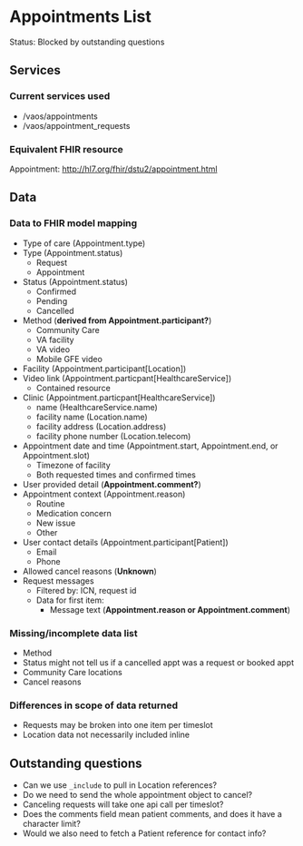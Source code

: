 # Appointments List

Status: Blocked by outstanding questions

## Services
### Current services used

- /vaos/appointments
- /vaos/appointment_requests

### Equivalent FHIR resource
Appointment: http://hl7.org/fhir/dstu2/appointment.html

## Data
### Data to FHIR model mapping

- Type of care (Appointment.type)
- Type (Appointment.status)
   - Request
   - Appointment
- Status (Appointment.status)
   - Confirmed
   - Pending
   - Cancelled
- Method (**derived from Appointment.participant?**)
   - Community Care
   - VA facility
   - VA video
   - Mobile GFE video
- Facility (Appointment.participant[Location])
- Video link (Appointment.particpant[HealthcareService])
   - Contained resource
- Clinic (Appointment.particpant[HealthcareService])
   - name (HealthcareService.name)
   - facility name (Location.name)
   - facility address (Location.address)
   - facility phone number (Location.telecom)
- Appointment date and time (Appointment.start, Appointment.end, or Appointment.slot)
   - Timezone of facility
   - Both requested times and confirmed times
- User provided detail (**Appointment.comment?**)
- Appointment context (Appointment.reason)
   - Routine
   - Medication concern
   - New issue
   - Other
- User contact details (Appointment.participant[Patient])
   - Email
   - Phone
- Allowed cancel reasons (**Unknown**)
- Request messages
   - Filtered by: ICN, request id
   - Data for first item:
      - Message text (**Appointment.reason or Appointment.comment**)
            
### Missing/incomplete data list

- Method
- Status might not tell us if a cancelled appt was a request or booked appt
- Community Care locations
- Cancel reasons

### Differences in scope of data returned
- Requests may be broken into one item per timeslot
- Location data not necessarily included inline

## Outstanding questions
- Can we use `_include` to pull in Location references?
- Do we need to send the whole appointment object to cancel?
- Canceling requests will take one api call per timeslot?
- Does the comments field mean patient comments, and does it have a character limit?
- Would we also need to fetch a Patient reference for contact info?
